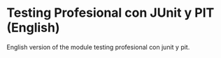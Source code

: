 # Testing Profesional con JUnit y PIT (English)

English version of the module testing profesional con junit y pit.